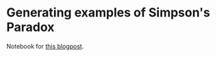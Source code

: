 # Generating examples of Simpson's Paradox

Notebook for [this blogpost](http://www.degeneratestate.org/posts/2017/Oct/22/generating-examples-of-simpsons-paradox/).